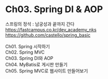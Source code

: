 # Ch03. Spring DI & AOP
스프링의 정석 : 남궁성과 끝까지 간다<br>
https://fastcampus.co.kr/dev_academy_nks<br>
https://github.com/castello/spring_basic<br>
<br>
Ch01. Spring 시작하기<br>
Ch02. Spring MVC<br>
Ch03. Spring DI와 AOP<br>
Ch04. MyBatis로 게시판 만들기<br>
Ch05. Spring MVC로 웹사이트 만들어보기<br>
